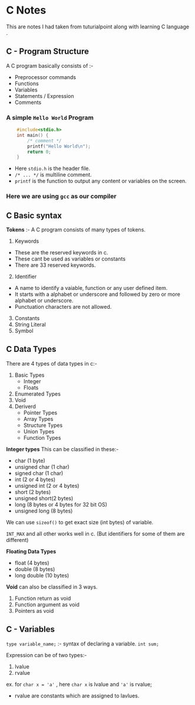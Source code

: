 # C Notes
This are notes I had taken from tuturialpoint along with learning C language .

## C - Program Structure

A C program basically consists of :-
- Preprocessor commands
- Functions
- Variables
- Statements / Expression
- Comments

### A simple `Hello World` Program
``` c
    #include<stdio.h>
    int main() {
        /* comment */
        printf("Hello World\n");
        return 0;
    }
```

- Here `stdio.h` is the header file.
- `/* ... */` is multiline comment.
- `printf` is the function to output any content or variables on the screen.

### Here we are using `gcc` as our compiler

## C Basic syntax

**Tokens** :- A C program consists of many types of tokens.
1. Keywords
- These are the reserved keywords in c.
- These cant be used as variables or constants
- There are 33 reserved keywords.
2. Identifier
- A name to identify a vaiable, function or any user defined item.
- It starts with a alphabet or underscore and followed by zero or more alphabet or underscore.
- Punctuation characters are not allowed.
3. Constants
4. String Literal
5. Symbol

## C Data Types

There are 4 types of data types in c:-

1. Basic Types
    - Integer
    - Floats
2. Enumerated Types
3. Void
4. Deriverd
    - Pointer Types
    - Array Types
    - Structure Types
    - Union Types
    - Function Types

**Integer types** 
This can be classified in these:-
- char (1 byte)
- unsigned char (1 char)
- signed char (1 char)
- int (2 or 4 bytes)
- unsigned int (2 or 4 bytes)
- short (2 bytes)
- unsigned short(2 bytes)
- long (8 bytes  or 4 bytes for 32 bit OS)
- unsigned long (8 bytes)

We can use `sizeof()` to get exact size (int bytes) of variable.

`INT_MAX` and all other works well in c.
(But identifiers for some of them are different)

**Floating Data Types** 
- float (4 bytes)
- double (8 bytes)
- long double (10 bytes)

**Void** can also be classified in 3 ways.
1. Function return as void
2. Function argument as void
3. Pointers as void

## C - Variables

`type variable_name;` :- syntax of declaring a variable. 
`int sum;`

Expression can be of two types:-
1. lvalue
2. rvalue

ex. for `char x = 'a'` , here `char x` is lvalue and `'a'` is rvalue;
- rvalue are constants which are assigned to lavlues.
